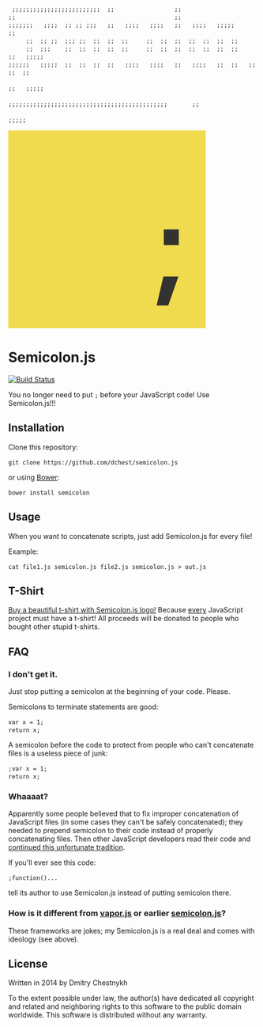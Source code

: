 ```
 ;;;;;;;;;;;;;;;;;;;;;;;;;  ;;                 ;;
;;                                             ;;
;;;;;;;   ;;;;  ;; ;; ;;;   ;;   ;;;;   ;;;;   ;;   ;;;;   ;;;;;            ;;
     ;;  ;; ;;  ;;; ;;  ;;  ;;  ;;     ;;  ;;  ;;  ;;  ;;  ;;  ;;
     ;;  ;;;    ;;  ;;  ;;  ;;  ;;     ;;  ;;  ;;  ;;  ;;  ;;  ;;         ;;   ;;;;;
;;;;;;   ;;;;;  ;;  ;;  ;;  ;;   ;;;;   ;;;;   ;;   ;;;;   ;;  ;;   ;;   ;;  ;;
                                                                        ;;   ;;;;;
                            ;;;;;;;;;;;;;;;;;;;;;;;;;;;;;;;;;;;;;;;;;;;;;       ;;
                                                                           ;;;;;
```

![Semicolon.js Logo (PNG)](logo.png)

Semicolon.js
============

[![Build Status](https://travis-ci.org/dchest/semicolon-js.png)](https://travis-ci.org/dchest/semicolon-js)

You no longer need to put `;` before your JavaScript code! Use Semicolon.js!!!


Installation
------------

Clone this repository:

	git clone https://github.com/dchest/semicolon.js

or using [Bower](http://bower.io):

	bower install semicolon


Usage
-----

When you want to concatenate scripts, just add Semicolon.js for every file!

Example:

	cat file1.js semicolon.js file2.js semicolon.js > out.js



T-Shirt
--------

[Buy a beautiful t-shirt with Semicolon.js logo!](http://www.cafepress.com/semicolonjs.1224973466)
Because [every](https://twitter.com/search?q=gulpjs%20t-shirt&src=typd) JavaScript project must have a t-shirt!
All proceeds will be donated to people who bought other stupid t-shirts.


FAQ
---

### I don't get it.

Just stop putting a semicolon at the beginning of your code. Please.

Semicolons to terminate statements are good:

	var x = 1;
	return x;

A semicolon before the code to protect from people who can't concatenate files
is a useless piece of junk:

	;var x = 1;
	return x;

### Whaaaat?

Apparently some people believed that to fix improper concatenation of
JavaScript files (in some cases they can't be safely concatenated);
they needed to prepend semicolon to their code instead of properly
concatenating files. Then other JavaScript developers read
their code and [continued this unfortunate tradition](https://en.wikipedia.org/wiki/Cargo_cult_programming).

If you'll ever see this code:

	;function()...

tell its author to use Semicolon.js instead of putting semicolon there.


### How is it different from [vapor.js](https://github.com/madrobby/vapor.js) or earlier [semicolon.js](https://github.com/madrobby/semicolon.js)?

These frameworks are jokes; my Semicolon.js is a real deal and comes with ideology (see above).


License
-------

Written in 2014 by Dmitry Chestnykh

To the extent possible under law, the author(s) have dedicated all copyright
and related and neighboring rights to this software to the public domain
worldwide. This software is distributed without any warranty.
